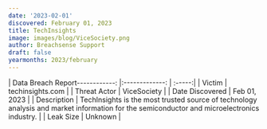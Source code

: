 ```yaml
---
date: '2023-02-01'
discovered: February 01, 2023
title: TechInsights
image: images/blog/ViceSociety.png
author: Breachsense Support
draft: false
yearmonths: 2023/february
---
```


| Data Breach Report------------:     |:-------------:    | :-----:|
| Victim      | techinsights.com      | 
| Threat Actor      | ViceSociety      | 
| Date Discovered      | Feb 01, 2023      | 
| Description      | TechInsights is the most trusted source of technology analysis and market information for the semiconductor and microelectronics industry.      | 
| Leak Size      | Unknown      | 

